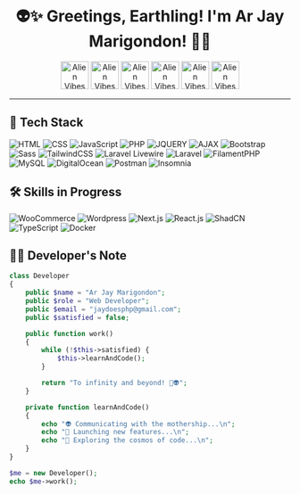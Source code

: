 <h1 align="center">👽✨ Greetings, Earthling! I'm Ar Jay Marigondon! 🚀✨</h1> 

<div align="center"> 
  <img src="https://media3.giphy.com/media/v1.Y2lkPTc5MGI3NjExbjIyYXpweTBzdzF6cHNuYW9yOG9rZXFjaXFtOHJhZXRyMmtwcWo1ciZlcD12MV9pbnRlcm5hbF9naWZfYnlfaWQmY3Q9Zw/Z9WQLSrsQKH3uBbiXq/giphy.gif" alt="Alien Vibes" width="50" />
  <img src="https://media3.giphy.com/media/v1.Y2lkPTc5MGI3NjExbjIyYXpweTBzdzF6cHNuYW9yOG9rZXFjaXFtOHJhZXRyMmtwcWo1ciZlcD12MV9pbnRlcm5hbF9naWZfYnlfaWQmY3Q9Zw/Z9WQLSrsQKH3uBbiXq/giphy.gif" alt="Alien Vibes" width="50" />
  <img src="https://media3.giphy.com/media/v1.Y2lkPTc5MGI3NjExbjIyYXpweTBzdzF6cHNuYW9yOG9rZXFjaXFtOHJhZXRyMmtwcWo1ciZlcD12MV9pbnRlcm5hbF9naWZfYnlfaWQmY3Q9Zw/Z9WQLSrsQKH3uBbiXq/giphy.gif" alt="Alien Vibes" width="50" />
  <img src="https://media3.giphy.com/media/v1.Y2lkPTc5MGI3NjExbjIyYXpweTBzdzF6cHNuYW9yOG9rZXFjaXFtOHJhZXRyMmtwcWo1ciZlcD12MV9pbnRlcm5hbF9naWZfYnlfaWQmY3Q9Zw/Z9WQLSrsQKH3uBbiXq/giphy.gif" alt="Alien Vibes" width="50" />
  <img src="https://media3.giphy.com/media/v1.Y2lkPTc5MGI3NjExbjIyYXpweTBzdzF6cHNuYW9yOG9rZXFjaXFtOHJhZXRyMmtwcWo1ciZlcD12MV9pbnRlcm5hbF9naWZfYnlfaWQmY3Q9Zw/Z9WQLSrsQKH3uBbiXq/giphy.gif" alt="Alien Vibes" width="50" />
  <img src="https://media3.giphy.com/media/v1.Y2lkPTc5MGI3NjExbjIyYXpweTBzdzF6cHNuYW9yOG9rZXFjaXFtOHJhZXRyMmtwcWo1ciZlcD12MV9pbnRlcm5hbF9naWZfYnlfaWQmY3Q9Zw/Z9WQLSrsQKH3uBbiXq/giphy.gif" alt="Alien Vibes" width="50" />
</div>

---

## 🚀 Tech Stack  
![HTML](https://img.shields.io/badge/HTML5-E34F26?style=for-the-badge&logo=html5&logoColor=white) 
![CSS](https://img.shields.io/badge/CSS3-1572B6?style=for-the-badge&logo=css3&logoColor=white) 
![JavaScript](https://img.shields.io/badge/JavaScript-F7DF1E?style=for-the-badge&logo=javascript&logoColor=black) 
![PHP](https://img.shields.io/badge/PHP-777BB4?style=for-the-badge&logo=php&logoColor=white) 
![JQUERY](https://img.shields.io/badge/jquery-0769ad?style=for-the-badge&logo=jquery&logoColor=white) 
![AJAX](https://img.shields.io/badge/AJAX-007FFF?style=for-the-badge&logo=javascript&logoColor=white) 
![Bootstrap](https://img.shields.io/badge/Bootstrap-712cf9?style=for-the-badge&logo=bootstrap&logoColor=white) 
![Sass](https://img.shields.io/badge/SASS-cf649a?style=for-the-badge&logo=SASS&logoColor=white) 
![TailwindCSS](https://img.shields.io/badge/Tailwind%20CSS-00bcff?style=for-the-badge&logo=tailwindcss&logoColor=white) 
![Laravel Livewire](https://img.shields.io/badge/Livewire-fb70a9?style=for-the-badge&logo=livewire&logoColor=white) 
![Laravel](https://img.shields.io/badge/Laravel-FF2D20?style=for-the-badge&logo=laravel&logoColor=white) 
![FilamentPHP](https://img.shields.io/badge/filamentphp-fdae4b?style=for-the-badge&logo=filament&logoColor=white) 
![MySQL](https://img.shields.io/badge/MySQL-4479A1?style=for-the-badge&logo=mysql&logoColor=white) 
![DigitalOcean](https://img.shields.io/badge/Digital%20Ocean-0080FF?style=for-the-badge&logo=digitalocean&logoColor=white) 
![Postman](https://img.shields.io/badge/postman-E34F26?style=for-the-badge&logo=postman&logoColor=white) 
![Insomnia](https://img.shields.io/badge/insomnia-6400d7?style=for-the-badge&logo=insomnia&logoColor=white)

## 🛠️ Skills in Progress 
![WooCommerce](https://img.shields.io/badge/WooCommerce-873EFF?style=for-the-badge&logo=woo&logoColor=white)
![Wordpress](https://img.shields.io/badge/WordPress-3858e9?style=for-the-badge&logo=WordPress&logoColor=white)
![Next.js](https://img.shields.io/badge/Next.js-000000?style=for-the-badge&logo=next.js&logoColor=white) 
![React.js](https://img.shields.io/badge/React-61DAFB?style=for-the-badge&logo=react&logoColor=black) 
![ShadCN](https://img.shields.io/badge/ShadCN-000000?style=for-the-badge&logo=react&logoColor=white) 
![TypeScript](https://img.shields.io/badge/TypeScript-3178C6?style=for-the-badge&logo=typescript&logoColor=white)
![Docker](https://img.shields.io/badge/Docker-1d63ed?style=for-the-badge&logo=Docker&logoColor=white)

## 🧑‍💻 Developer's Note  

```php
class Developer  
{  
    public $name = "Ar Jay Marigondon";  
    public $role = "Web Developer";  
    public $email = "jaydoesphp@gmail.com";  
    public $satisfied = false;  

    public function work()  
    {  
        while (!$this->satisfied) {  
            $this->learnAndCode();  
        }  

        return "To infinity and beyond! 🚀👽";  
    }  

    private function learnAndCode()  
    {  
        echo "👽 Communicating with the mothership...\n";  
        echo "🚀 Launching new features...\n";  
        echo "🌌 Exploring the cosmos of code...\n";  
    }  
}  

$me = new Developer();  
echo $me->work();  
